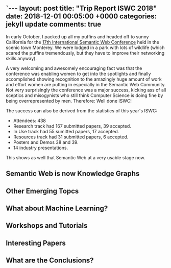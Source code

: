 `---
layout: post
title: "Trip Report ISWC 2018"
date: 2018-12-01 00:05:00 +0000
categories: jekyll update
comments: true
---

In early October, I packed up all my puffins and headed off to sunny 
California for the [17th International Semantic Web Conference][ISWC] held in 
the scenic town Monterey. We were lodged in a park with lots of wildlife 
(which scared the puffins tremendously, but they have to improve their
networking skills anyway). 

A very welcoming and awesomely encouraging fact was that the conference 
was enabling women to get into the spotlights and finally accomplished 
showing recognition to the amazingly huge amount of work and effort
women are putting in especially in the Semantic Web Community. Not very 
surprisingly the conference was a major success, kicking ass of all 
sceptics and misogynists who still think Computer Science is doing fine 
by being overrepresented by men. Therefore: Well done ISWC!

The success can also be derived from the statistics of this year's ISWC:
* Attendees: 438
* Research track had 167 submitted papers, 39 accepted.
* In Use track had 55 sumitted papers, 17 accepted.
* Resources track had 31 submitted papers, 6 accepted.
* Posters and Demos 38 and 39.
* 14 industry presentations.

This shows as well that Semantic Web at a very usable stage now.

## Semantic Web is now Knowledge Graphs
## Other Emerging Topcs
## What about Machine Learning?
## Workshops and Tutorials
## Interesting Papers
## What are the Conclusions?

[ISWC]: http://iswc2018.semanticweb.org/

